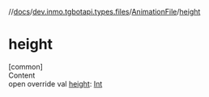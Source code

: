 //[docs](../../../index.md)/[dev.inmo.tgbotapi.types.files](../index.md)/[AnimationFile](index.md)/[height](height.md)



# height  
[common]  
Content  
open override val [height](height.md): [Int](https://kotlinlang.org/api/latest/jvm/stdlib/kotlin/-int/index.html)  



